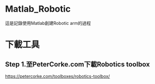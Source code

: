 # Matlab_Robotic
這是記錄使用Matlab創建Robotic arm的過程

# 下載工具 
## Step 1.至PeterCorke.com下載Robotics toolbox 
https://petercorke.com/toolboxes/robotics-toolbox/

